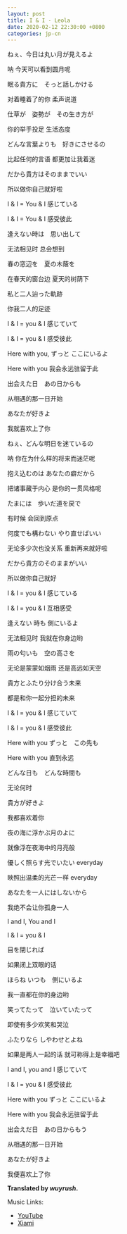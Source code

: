 ```yaml
---
layout: post
title: I & I - Leola
date: 2020-02-12 22:30:00 +0800
categories: jp-cn 
---
```


ねぇ、今日は丸い月が見えるよ

呐 今天可以看到圆月呢

眠る貴方に　そっと話しかける

对着睡着了的你 柔声说道

仕草が　姿勢が　その生き方が

你的举手投足 生活态度

どんな言葉よりも　好きにさせるの

比起任何的言语 都更加让我着迷

だから貴方はそのままでいい

所以做你自己就好啦

I & I = You & I 感じている

I & I = You & I 感受彼此

逢えない時は　思い出して

无法相见时 总会想到

春の窓辺を　夏の木蔭を

在春天的窗台边 夏天的树荫下

私と二人辿った軌跡

你我二人的足迹

I & I = you & I 感じていて

I & I = you & I 感受彼此

Here with you, ずっと ここにいるよ

Here with you 我会永远驻留于此

出会えた日　あの日からも

从相遇的那一日开始

あなたが好きよ

我就喜欢上了你

ねぇ、どんな明日を迷ているの

呐 你在为什么样的将来而迷茫呢

抱え込むのは あなたの癖だから

把诸事藏于内心 是你的一贯风格呢

たまには　歩いだ道を戻で

有时候 会回到原点

何度でも構わない やり直せばいい

无论多少次也没关系 重新再来就好啦

だから貴方のそのままがいい

所以做你自己就好

I & I = you & I 感じている

I & I = you & I 互相感受

逢えない 時も 側にいるよ

无法相见时 我就在你身边哟

雨の匂いも　空の高さを

无论是蒙蒙如烟雨 还是高远如天空

貴方とふたり分け合う未来

都是和你一起分担的未来

I & I = you & I 感じていて

I & I = you & I 感受彼此

Here with you ずっと　この先も

Here with you 直到永远

どんな日も　どんな時間も

无论何时

貴方が好きよ

我都喜欢着你

夜の海に浮かぶ月のよに 

就像浮在夜海中的月亮般

優しく照らす光でいたい everyday

映照出温柔的光芒一样 everyday

あなたを一人にはしないから

我绝不会让你孤身一人

I and I, You and I

I & I = you & I

目を閉じれば

如果闭上双眼的话

ほらね いつも　側にいるよ

我一直都在你的身边哟

笑ってたって　泣いていたって

即使有多少欢笑和哭泣

ふたりなら しやわせとよね

如果是两人一起的话 就可称得上是幸福吧

I and I, you and I 感じていて

I & I = you & I 感受彼此

Here with you ずっと ここにいるよ

Here with you 我会永远驻留于此

出会えだ日　あの日からもう

从相遇的那一日开始

あなたが好きよ

我便喜欢上了你

**Translated by *wuyrush*.**

Music Links:
* [YouTube](https://youtu.be/hh6Dso8w5rk)
* [Xiami](https://www.xiami.com/song/mSeUKw7d7ad)
